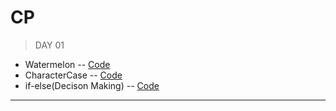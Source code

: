# CP

>DAY 01

-  Watermelon -- [Code](https://github.com/Subha822-hub/DP/blob/main/CodeForces/A.Watermelon.py)
-  CharacterCase -- [Code](https://github.com/Subha822-hub/DP/blob/main/CodingNinjas/Find_Character_Case.py)
-  if-else(Decison Making) -- [Code](https://github.com/Subha822-hub/DP/blob/main/CodingNinjas/if-else_(Decision%20Making).py)

- - - -
